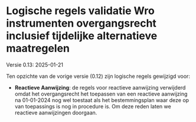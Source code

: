 # Logische regels validatie Wro instrumenten overgangsrecht inclusief tijdelijke alternatieve maatregelen

Versie 0.13: 2025-01-21

Ten opzichte van de vorige versie (0.12) zijn logische regels gewijzigd voor:

- **Reactieve Aanwijzing**: de regels voor reactieve aanwijzing verwijderd omdat
  het overgangsrecht het toepassen van een reactieve aanwijzing na 01-01-2024
  nog wel toestaat als het bestemmingsplan waar deze op van toepassings is nog
  in procedure is. Om deze reden laten we reactieve aanwijzingen doorgaan.

